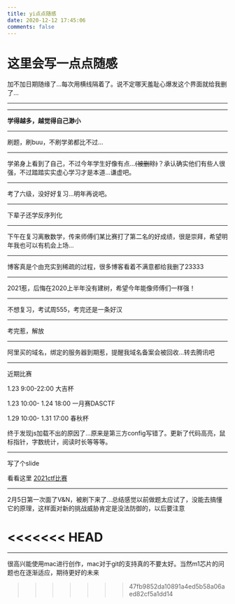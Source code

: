 ```yaml
---
title: yi点点随感
date: 2020-12-12 17:45:06
comments: false
---
```


# 这里会写一点点随感

加不加日期随缘了...每次用横线隔着了。说不定哪天羞耻心爆发这个界面就给我删了...

----

----

 **学得越多，越觉得自己渺小** 



----

刷题，刷buu，不刷学弟都比不过...



----

学弟身上看到了自己，不过今年学生好像有点...~~(被删除)~~？承认确实他们有些人很强，不过踏踏实实虚心学习才是本道...谦虚吧。



---

考了六级，没好好复习...明年再说吧。



----

下辈子还学反序列化



---

下午在复习离散数学，传来师傅们某比赛打了第二名的好成绩，很是崇拜，希望明年我也可以有机会上场...



----

博客真是个由充实到稀疏的过程，很多博客看着不满意都给我删了23333



---

2021惹，后悔在2020上半年没有建树，希望今年能像师傅们一样强！



---

不想复习，考试周555，考完还是一条好汉



----

考完惹，解放



---

阿里买的域名，绑定的服务器到期惹，提醒我域名备案会被回收...转去腾讯吧



---

近期比赛

1.23 9:00-22:00 大吉杯

1.23 10:00- 1.24 18:00 一月赛DASCTF

1.29 10:00- 1.31 17:00 春秋杯



终于发现js加载不出的原因了...原来是第三方config写错了。更新了代码高亮，鼠标指针，字数统计，阅读时长等等等。

---

写了个slide

看看这里 [2021ctf比赛](/slides/2021ctf.html)



---

2月5日第一次面了V&N，被刷下来了...总结感觉以前做题太应试了，没能去搞懂它的原理，这样面对新的挑战威胁肯定是没法防御的，以后要注意

<<<<<<< HEAD
=======


---

很高兴能使用mac进行创作，mac对于git的支持真的不要太好。当然m1芯片的问题也在逐渐适应，期待更好的未来
>>>>>>> 47fb9852da10891a4ed5b58a06aed82cf5a1dd14
